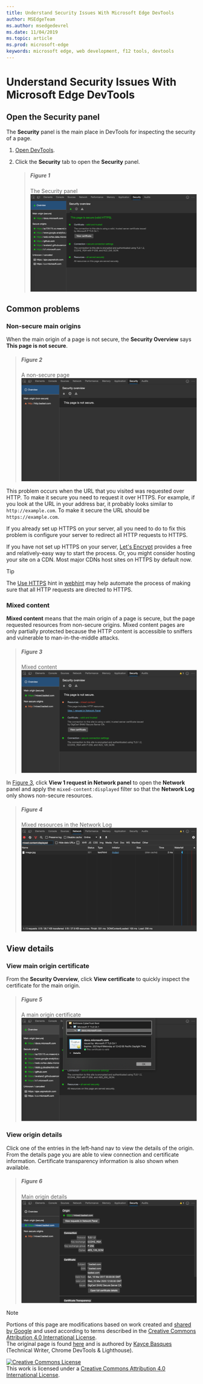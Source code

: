 ```yaml
---
title: Understand Security Issues With Microsoft Edge DevTools
author: MSEdgeTeam
ms.author: msedgedevrel
ms.date: 11/04/2019
ms.topic: article
ms.prod: microsoft-edge
keywords: microsoft edge, web development, f12 tools, devtools
---
```

<!-- Copyright Kayce Basques 

   Licensed under the Apache License, Version 2.0 (the "License");
   you may not use this file except in compliance with the License.
   You may obtain a copy of the License at

       http://www.apache.org/licenses/LICENSE-2.0

   Unless required by applicable law or agreed to in writing, software
   distributed under the License is distributed on an "AS IS" BASIS,
   WITHOUT WARRANTIES OR CONDITIONS OF ANY KIND, either express or implied.
   See the License for the specific language governing permissions and
   limitations under the License.  -->  





# Understand Security Issues With Microsoft Edge DevTools   

  

<!--Use the **Security** Panel in [Microsoft Edge DevTools][MicrosoftEdgeDevTools] to make sure HTTPS is properly implemented on a page.  See **Why HTTPS Matters** to learn why every website should be protected with HTTPS, even sites that do not handle sensitive user data.  -->  

<!--todo: add section when why-https is available -->  

## Open the Security panel   

The **Security** panel is the main place in DevTools for inspecting the security of a page.  

1.  [Open DevTools][DevToolsOpen].  

1.  Click the **Security** tab to open the **Security** panel.  
    
    > ##### Figure 1  
    > The Security panel  
    > ![The Security panel][ImageSecurityPanel]  
    
## Common problems   

### Non-secure main origins   

When the main origin of a page is not secure, the **Security Overview** says **This page is not secure**.  

> ##### Figure 2  
> A non-secure page  
> ![A non-secure page][ImageNonSecurePage]  

This problem occurs when the URL that you visited was requested over HTTP.  To make it secure you need to request it over HTTPS.  For example, if you look at the URL in your address bar, it probably looks similar to `http://example.com`.  To make it secure the URL should be `https://example.com`.  

If you already set up HTTPS on your server, all you need to do to fix this problem is configure your server to redirect all HTTP requests to HTTPS.  

If you have not set up HTTPS on your server, [Let's Encrypt][LetsEncrypt] provides a free and relatively-easy way to start the process.  Or, you might consider hosting your site on a CDN.  Most major CDNs host sites on HTTPS by default now.  

> [!TIP]
> The [Use HTTPS][WebhintUseHttps] hint in [webhint][Webhint] may help automate the process of making sure that all HTTP requests are directed to HTTPS.  

### Mixed content   

**Mixed content** means that the main origin of a page is secure, but the page requested resources from non-secure origins.  Mixed content pages are only partially protected because the HTTP content is accessible to sniffers and vulnerable to man-in-the-middle attacks.  

> ##### Figure 3  
> Mixed content  
> ![Mixed content][ImageMixedContent]  

In [Figure 3](#figure-3), click **View 1 request in Network panel** to open the **Network** panel and apply the `mixed-content:displayed` filter so that the **Network Log** only shows non-secure resources.  

> ##### Figure 4  
> Mixed resources in the Network Log  
> ![Mixed resources in the Network Log][ImageMixedResourcesNetworkLog]  

## View details   

### View main origin certificate   

From the **Security Overview**, click **View certificate** to quickly inspect the certificate for the main origin.  

> ##### Figure 5  
> A main origin certificate  
> ![A main origin certificate][ImageCertificate]  

### View origin details   

Click one of the entries in the left-hand nav to view the details of the origin.  From the details page you are able to view connection and certificate information.  Certificate transparency information is also shown when available.  

> ##### Figure 6  
> Main origin details  
> ![Main origin details][ImageOriginDetails]  

 



<!-- image links -->  

[ImageSecurityPanel]: images/security-overview-secure.msft.png "Figure 1: The Security panel"  
[ImageNonSecurePage]: images/security-overview-non-secure.msft.png "Figure 2: A non-secure page"  
[ImageMixedContent]: images/security-overview-mixed-secure.msft.png "Figure 3: Mixed content"  
[ImageMixedResourcesNetworkLog]: images/network-filter.msft.png "Figure 4: Mixed resources in the Network Log"  
[ImageCertificate]: images/security-overview-secure-view-certificate.msft.png "Figure 5: A main origin certificate"  
[ImageOriginDetails]: images/security-overview-mixed-secure-main-origin.msft.png "Figure 6: Main origin details"  

<!-- links -->  

[DevToolsOpen]: ../open.md "Open Microsoft Edge DevTools"  

[MicrosoftEdgeDevTools]: https://docs.microsoft.com/microsoft-edge/devtools-guide-chromium "Microsoft Edge \(Chromium\) Developer Tools"  

[LetsEncrypt]: https://letsencrypt.org "Let's Encrypt - Free SSL/TLS certificates"  
[Webhint]: https://webhint.io "webhint"  
[WebhintUseHttps]: https://webhint.io/docs/user-guide/hints/hint-https-only "Use HTTPS | webhint documentation"  

<!--[mixed]: /web/fundamentals/security/prevent-mixed-content/what-is-mixed-content ""  -->

> [!NOTE]
> Portions of this page are modifications based on work created and [shared by Google][GoogleSitePolicies] and used according to terms described in the [Creative Commons Attribution 4.0 International License][CCA4IL].  
> The original page is found [here](https://developers.google.com/web/tools/chrome-devtools/security/index) and is authored by [Kayce Basques][KayceBasques] \(Technical Writer, Chrome DevTools & Lighthouse\).  

[![Creative Commons License][CCby4Image]][CCA4IL]  
This work is licensed under a [Creative Commons Attribution 4.0 International License][CCA4IL].  

[CCA4IL]: http://creativecommons.org/licenses/by/4.0  
[CCby4Image]: https://i.creativecommons.org/l/by/4.0/88x31.png  
[GoogleSitePolicies]: https://developers.google.com/terms/site-policies  
[KayceBasques]: https://developers.google.com/web/resources/contributors/kaycebasques  
